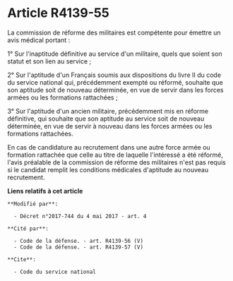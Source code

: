 # Article R4139-55

La commission de réforme des militaires est compétente pour émettre un avis médical portant :

1° Sur l'inaptitude définitive au service d'un militaire, quels que soient son statut et son lien au service ;

2° Sur l'aptitude d'un Français soumis aux dispositions du livre II du code du service national qui, précédemment exempté ou
réformé, souhaite que son aptitude soit de nouveau déterminée, en vue de servir dans les forces armées ou les formations
rattachées ;

3° Sur l'aptitude d'un ancien militaire, précédemment mis en réforme définitive, qui souhaite que son aptitude au service
soit de nouveau déterminée, en vue de servir à nouveau dans les forces armées ou les formations rattachées.

En cas de candidature au recrutement dans une autre force armée ou formation rattachée que celle au titre de laquelle
l'intéressé a été réformé, l'avis préalable de la commission de réforme des militaires n'est pas requis si le candidat
remplit les conditions médicales d'aptitude au nouveau recrutement.

**Liens relatifs à cet article**

	**Modifié par**:

	  - Décret n°2017-744 du 4 mai 2017 - art. 4

	**Cité par**:

	  - Code de la défense. - art. R4139-56 (V)
	  - Code de la défense. - art. R4139-57 (V)

	**Cite**:

	  - Code du service national
